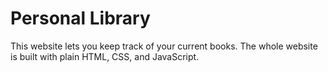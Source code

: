 # Personal Library 

This website lets you keep track of your current books. The whole website is built with plain HTML, CSS, and JavaScript.
